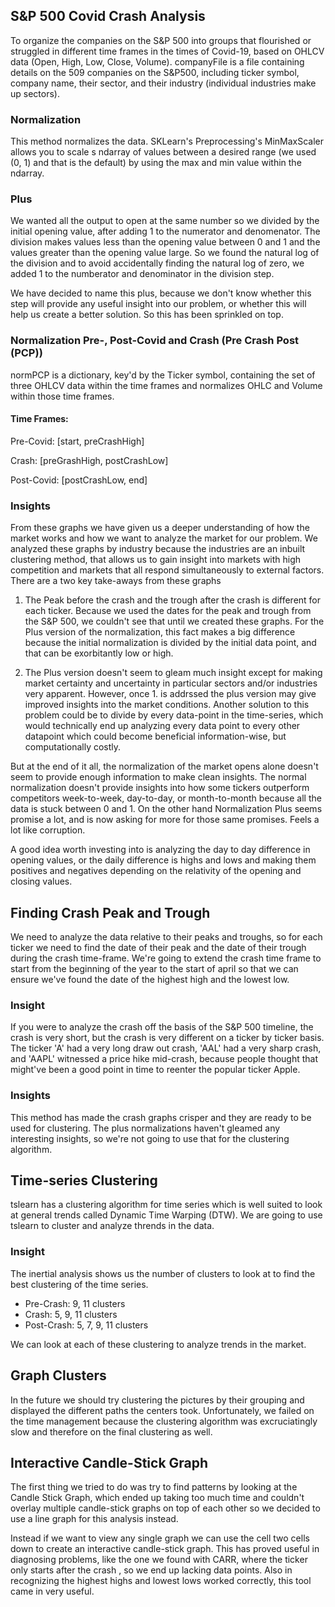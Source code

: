 ## S&P 500 Covid Crash Analysis

To organize the companies on the S&P 500 into groups that flourished or struggled in different time frames in the times of Covid-19, based on OHLCV data (Open, High, Low, Close, Volume). companyFile is a file containing details on the 509 companies on the S&P500, including ticker symbol, company name, their sector, and their industry (individual industries make up sectors).

### Normalization
This method normalizes the data. SKLearn's Preprocessing's MinMaxScaler allows you to scale s ndarray of values between a desired range (we used (0, 1) and that is the default) by using the max and min value within the ndarray.

### Plus
We wanted all the output to open at the same number so we divided by the initial opening value, after adding 1 to the numerator and denomenator. The division makes values less than the opening value between 0 and 1 and the values greater than the opening value large. So we found the natural log of the division and to avoid accidentally finding the natural log of zero, we added 1 to the numberator and denominator in the division step.

We have decided to name this plus, because we don't know whether this step will provide any useful insight into our problem, or whether this will help us create a better solution. So this has been sprinkled on top.

### Normalization Pre-, Post-Covid and Crash (Pre Crash Post (PCP))

normPCP is a dictionary, key'd by the Ticker symbol, containing the set of three OHLCV data within the time frames and normalizes OHLC and Volume within those time frames.

#### Time Frames:
Pre-Covid: [start, preCrashHigh]

Crash: [preGrashHigh, postCrashLow]

Post-Covid: [postCrashLow, end]

### Insights

From these graphs we have given us a deeper understanding of how the market works and how we want to analyze the market for our problem. We analyzed these graphs by industry because the industries are an inbuilt clustering method, that allows us to gain insight into markets with high competition and markets that all respond simultaneously to external factors. There are a two key take-aways from these graphs

1. The Peak before the crash and the trough after the crash is different for each ticker. Because we used the dates for the peak and trough from the S&P 500, we couldn't see that until we created these graphs. For the Plus version of the normalization, this fact makes a big difference because the initial normalization is divided by the initial data point, and that can be exorbitantly low or high.

2. The Plus version doesn't seem to gleam much insight except for making market certainty and uncertainty in particular sectors and/or industries very apparent. However, once 1. is addrssed the plus version may give improved insights into the market conditions. Another solution to this problem could be to divide by every data-point in the time-series, which would technically end up analyzing every data point to every other datapoint which could become beneficial information-wise, but computationally costly.

But at the end of it all, the normalization of the market opens alone doesn't seem to provide enough information to make clean insights. The normal normalization doesn't provide insights into how some tickers outperform competitors week-to-week, day-to-day, or month-to-month because all the data is stuck between 0 and 1. On the other hand Normalization Plus seems promise a lot, and is now asking for more for those same promises. Feels a lot like corruption.

A good idea worth investing into is analyzing the day to day difference in opening values, or the daily difference is highs and lows and making them positives and negatives depending on the relativity of the opening and closing values.

## Finding Crash Peak and Trough

We need to analyze the data relative to their peaks and troughs, so for each ticker we need to find the date of their peak and the date of their trough during the crash time-frame. We're going to extend the crash time frame to start from the beginning of the year to the start of april so that we can ensure we've found the date of the highest high and the lowest low.

### Insight

If you were to analyze the crash off the basis of the S&P 500 timeline, the crash is very short, but the crash is very different on a ticker by ticker basis. The ticker 'A' had a very long draw out crash, 'AAL' had a very sharp crash, and 'AAPL' witnessed a price hike mid-crash, because people thought that might've been a good point in time to reenter the popular ticker Apple.

### Insights

This method has made the crash graphs crisper and they are ready to be used for clustering. The plus normalizations haven't gleamed any interesting insights, so we're not going to use that for the clustering algorithm.

## Time-series Clustering

tslearn has a clustering algorithm for time series which is well suited to look at general trends called Dynamic Time Warping (DTW). We are going to use tslearn to cluster and analyze thrends in the data.

### Insight

The inertial analysis shows us the number of clusters to look at to find the best clustering of the time series.

- Pre-Crash: 9, 11 clusters
- Crash: 5, 9, 11 clusters
- Post-Crash: 5, 7, 9, 11 clusters

We can look at each of these clustering to analyze trends in the market.

## Graph Clusters

In the future we should try clustering the pictures by their grouping and displayed the different paths the centers took. Unfortunately, we failed on the time management because the clustering algorithm was excruciatingly slow and therefore on the final clustering as well.

## Interactive Candle-Stick Graph
The first thing we tried to do was try to find patterns by looking at the Candle Stick Graph, which ended up taking too much time and couldn't overlay multiple candle-stick graphs on top of each other so we decided to use a line graph for this analysis instead.

Instead if we want to view any single graph we can use the cell two cells down to create an interactive candle-stick graph. This has proved useful in diagnosing problems, like the one we found with CARR, where the ticker only starts after the crash , so we end up lacking data points. Also in recognizing the highest highs and lowest lows worked correctly, this tool came in very useful.